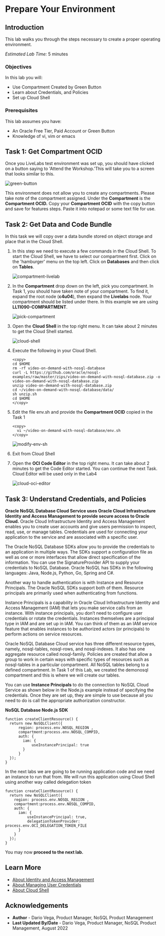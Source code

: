 # Prepare Your Environment

## Introduction

This lab walks you through the steps necessary to create a proper operating environment.

_Estimated Lab Time:_ 5 minutes

### Objectives

In this lab you will:
* Use Compartment Created by Green Button
* Learn about Credentials, and Policies
* Set up Cloud Shell

### Prerequisites

This lab assumes you have:

* An Oracle Free Tier, Paid Account or Green Button
* Knowledge of vi, vim or emacs

## Task 1: Get Compartment OCID

Once you LiveLabs test environment was set up, you should have clicked on a button
saying to 'Attend the Workshop.'This will take you to a screen that looks similar to this.

  ![green-button](images/green-button.png)

This environment does not allow you to create any compartments. Please take note
of the compartment assigned. Under the **Compartment** is the **Compartment OCID.**
Copy your **Compartment OCID** with the copy button and save for features steps.
Paste it into notepad or some text file for use.

## Task 2: Get Data and Code Bundle

In this task we will copy over a data bundle stored on object storage and place
that in the Cloud Shell.

1. In this step we need to execute a few commands in the Cloud Shell.
To start the Cloud Shell, we have to select our compartment first.
Click on the 'hamburger' menu on the top left. Click on **Databases**
and then click on **Tables**.

    ![compartment-livelab](images/compartment-livelab.png)

2. In the **Compartment** drop down on the left, pick you compartment.
In Task 1, you should have taken note of your compartment. To find it, expand
the root node (**c4u04**), then expand the **Livelabs** node.
Your compartment should be listed under there.
In this example we are using **LL11090-COMPARTMENT**.

    ![pick-compartment](images/pick-compartment.png)

3. Open the **Cloud Shell** in the top right menu. It can take about 2 minutes
to get the Cloud Shell started.

    ![cloud-shell](images/cloud-shell.png)

4. Execute the following in your Cloud Shell.

    ````
    <copy>
    cd $HOME
    rm -rf video-on-demand-with-nosql-database
    curl -L https://github.com/oracle/nosql-examples/raw/master/zips/video-on-demand-with-nosql-database.zip -o video-on-demand-with-nosql-database.zip
    unzip video-on-demand-with-nosql-database.zip
    cd ~/video-on-demand-with-nosql-database/data/
    sh unzip.sh
    cd $HOME
    </copy>
    ````

5. Edit the file env.sh and provide the **Compartment OCID** copied in the Task 1

    ````
    <copy>
      vi ~/video-on-demand-with-nosql-database/env.sh
    </copy>
    ````

    ![modify-env-sh](images/modify-env-sh.png)


6. Exit from Cloud Shell

7. Open the **OCI Code Editor** in the top right menu. It can take about 2 minutes
to get the Code Editor started. You can continue the next Task. Cloud Editor
will be used only in the Lab4

    ![cloud-oci-editor](images/cloud-oci-editor.png)


## Task 3: Understand Credentials, and Policies

**Oracle NoSQL Database Cloud Service uses Oracle Cloud Infrastructure Identity
and Access Management to provide secure access to Oracle Cloud.** Oracle Cloud
Infrastructure Identity and Access Management enables you to create user accounts
and give users permission to inspect, read, use, or manage tables.
Credentials are used for connecting your application to the service and are
associated with a specific user.

The Oracle NoSQL Database SDKs allow you to provide the credentials to an application
in multiple ways. The SDKs support a configuration file as well as one or more
interfaces that allow direct specification of the information. You can use the
SignatureProvider API to supply your credentials to NoSQL Database.
Oracle NoSQL has SDKs in the following languages:  Java, Node.js, Python, Go, Spring and C#.

Another way to handle authentication is with Instance and Resource Principals.
The Oracle NoSQL SDKs support both of them. Resource principals are primarily
used when authenticating from functions.

Instance Principals is a capability in Oracle Cloud Infrastructure Identity
and Access Management (IAM) that lets you make service calls from an instance.
With instance principals, you don’t need to configure user credentials or
rotate the credentials. Instances themselves are a principal type in IAM and
are set up in IAM. You can think of them as an IAM service feature that enables
instances to be authorized actors (or principals) to perform actions on service resources.

Oracle NoSQL Database Cloud service has three different resource types, namely,
nosql-tables, nosql-rows, and nosql-indexes. It also has one aggregate resource
called nosql-family. Policies are created that allow a group to work in certain
ways with specific types of resources such as nosql-tables in a particular
compartment. All NoSQL tables belong to a defined compartment.
In Task 1 of this Lab, we created the demonosql compartment and this is where
 we will create our tables.

You can use **Instance Principals** to do the connection to NoSQL Cloud Service
as shown below in the Node.js example instead of specifying the credentials.
Once they are set up, they are simple to use because all you need to do is call
the appropriate authorization constructor.

**NoSQL Database Node.js SDK**
```
function createClientResource() {
  return new NoSQLClient({
      region: process.env.NOSQL_REGION ,
      compartment:process.env.NOSQL_COMPID,
      auth: {
        iam: {
            useInstancePrincipal: true
        }
      }
  });
}
```
In the next labs we are going to be running application code and we need an
instance to run that from. We will run this application using Cloud Shell
using another way called delegation token

```
function createClientResource() {
  return new NoSQLClient({
    region: process.env.NOSQL_REGION ,
    compartment:process.env.NOSQL_COMPID,
    auth: {
      iam: {
          useInstancePrincipal: true,
          delegationTokenProvider: process.env.OCI_DELEGATION_TOKEN_FILE
      }
    }
  });
}
```

You may now **proceed to the next lab.**

## Learn More

* [About Identity and Access Management](https://docs.oracle.com/en-us/iaas/Content/Identity/Concepts/overview.htm)
* [About Managing User Credentials](https://docs.oracle.com/en-us/iaas/Content/Identity/Tasks/managingcredentials.htm)
* [About Cloud Shell](https://docs.oracle.com/en-us/iaas/Content/API/Concepts/cloudshellintro.htm)


## Acknowledgements
* **Author** - Dario Vega, Product Manager, NoSQL Product Management
* **Last Updated By/Date** - Dario Vega, Product Manager, NoSQL Product Management, August 2022
